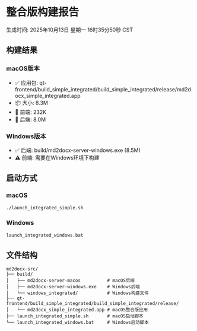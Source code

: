 # 整合版构建报告

生成时间: 2025年10月13日 星期一 16时35分50秒 CST

## 构建结果

### macOS版本
- ✅ 应用包: qt-frontend/build_simple_integrated/build_simple_integrated/release/md2docx_simple_integrated.app
- 📦 大小: 8.3M
- 🔧 前端: 232K
- 🔧 后端: 8.0M

### Windows版本
- ✅ 后端: build/md2docx-server-windows.exe (8.5M)
- ⚠️  前端: 需要在Windows环境下构建

## 启动方式

### macOS
```bash
./launch_integrated_simple.sh
```

### Windows
```cmd
launch_integrated_windows.bat
```

## 文件结构

```
md2docx-src/
├── build/
│   ├── md2docx-server-macos          # macOS后端
│   ├── md2docx-server-windows.exe    # Windows后端
│   └── windows_integrated/           # Windows构建文件
├── qt-frontend/build_simple_integrated/build_simple_integrated/release/
│   └── md2docx_simple_integrated.app # macOS整合版应用
├── launch_integrated_simple.sh       # macOS启动脚本
└── launch_integrated_windows.bat     # Windows启动脚本
```

